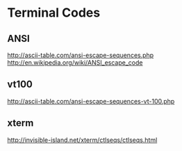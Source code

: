 # Terminal Codes
## ANSI
http://ascii-table.com/ansi-escape-sequences.php
http://en.wikipedia.org/wiki/ANSI_escape_code
## vt100
http://ascii-table.com/ansi-escape-sequences-vt-100.php
## xterm
http://invisible-island.net/xterm/ctlseqs/ctlseqs.html
